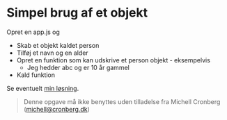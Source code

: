 # Simpel brug af et objekt

Opret en app.js og

- Skab et objekt kaldet person
- Tilføj et navn og en alder
- Opret en funktion som kan udskrive et person objekt - eksempelvis
  - Jeg hedder abc og er 10 år gammel
- Kald funktion

Se eventuelt [min løsning](../app.js).

> Denne opgave må ikke benyttes uden tilladelse fra Michell Cronberg (michell@cronberg.dk)
